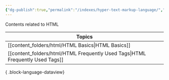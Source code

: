 ```yaml
---
{"dg-publish":true,"permalink":"/indexes/hyper-text-markup-language/","title":"HTML Contents","dgShowLocalGraph":true,"dgEnableSearch":true}
---
```


Contents related to HTML
<br>

| Topics                                                                           |
| -------------------------------------------------------------------------------- |
| [[content_folders/html/HTML Basics\|HTML Basics]]                             |
| [[content_folders/html/HTML Frequently Used Tags\|HTML Frequently Used Tags]] |

{ .block-language-dataview}